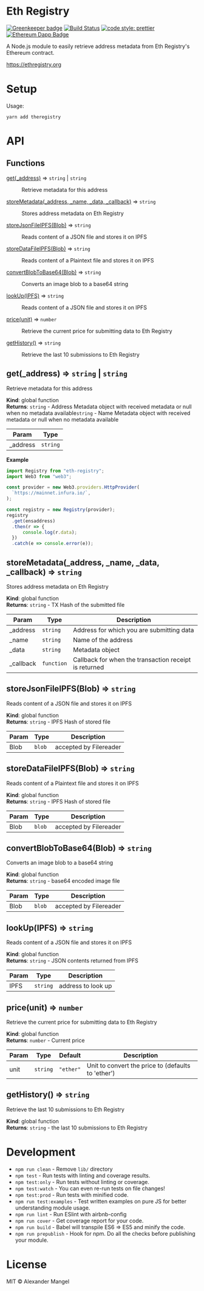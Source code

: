 # Eth Registry

[![Greenkeeper badge](https://badges.greenkeeper.io/ethtective/cafe.svg)](https://greenkeeper.io/) [![Build
Status](https://travis-ci.com/Cygnusfear/theregistry.npm.svg?token=J95RxJssBScLdG1sc76e&branch=master)](https://travis-ci.com/ethtective/cafe)
[![code style:
prettier](https://img.shields.io/badge/code_style-prettier-ff69b4.svg)](https://github.com/prettier/prettier)
[![Ethereum Dapp
Badge](https://img.shields.io/badge/web3-app-00ffd9.svg?longcache=true&logo=Ethereum&logoColor=white&style=flat&logoWidth=12)](http://www.ethereum.org)

A Node.js module to easily retrieve address metadata from Eth Registry's Ethereum contract.

https://ethregistry.org

# Setup

Usage:

`yarn add theregistry`

# API

## Functions

<dl>
<dt><a href="#get">get(_address)</a> ⇒ <code>string</code> | <code>string</code></dt>
<dd><p>Retrieve metadata for this address</p>
</dd>
<dt><a href="#storeMetadata">storeMetadata(_address, _name, _data, _callback)</a> ⇒ <code>string</code></dt>
<dd><p>Stores address metadata on Eth Registry</p>
</dd>
<dt><a href="#storeJsonFileIPFS">storeJsonFileIPFS(Blob)</a> ⇒ <code>string</code></dt>
<dd><p>Reads content of a JSON file and stores it on IPFS</p>
</dd>
<dt><a href="#storeDataFileIPFS">storeDataFileIPFS(Blob)</a> ⇒ <code>string</code></dt>
<dd><p>Reads content of a Plaintext file and stores it on IPFS</p>
</dd>
<dt><a href="#convertBlobToBase64">convertBlobToBase64(Blob)</a> ⇒ <code>string</code></dt>
<dd><p>Converts an image blob to a base64 string</p>
</dd>
<dt><a href="#lookUp">lookUp(IPFS)</a> ⇒ <code>string</code></dt>
<dd><p>Reads content of a JSON file and stores it on IPFS</p>
</dd>
<dt><a href="#price">price(unit)</a> ⇒ <code>number</code></dt>
<dd><p>Retrieve the current price for submitting data to Eth Registry</p>
</dd>
<dt><a href="#getHistory">getHistory()</a> ⇒ <code>string</code></dt>
<dd><p>Retrieve the last 10 submissions to Eth Registry</p>
</dd>
</dl>

<a name="get"></a>

## get(_address) ⇒ <code>string</code> \| <code>string</code>
Retrieve metadata for this address

**Kind**: global function  
**Returns**: <code>string</code> - Address Metadata object with received metadata or null when no metadata available<code>string</code> - Name Metadata object with received metadata or null when no metadata available  

| Param | Type |
| --- | --- |
| _address | <code>string</code> | 

**Example**  
```js
import Registry from "eth-registry";
import Web3 from "web3";

const provider = new Web3.providers.HttpProvider(
  `https://mainnet.infura.io/`,
);

const registry = new Registry(provider);
registry
  .get(ensaddress)
  .then(r => {
      console.log(r.data);
  })
  .catch(e => console.error(e));

```
<a name="storeMetadata"></a>

## storeMetadata(_address, _name, _data, _callback) ⇒ <code>string</code>
Stores address metadata on Eth Registry

**Kind**: global function  
**Returns**: <code>string</code> - TX Hash of the submitted file  

| Param | Type | Description |
| --- | --- | --- |
| _address | <code>string</code> | Address for which you are submitting data |
| _name | <code>string</code> | Name of the address |
| _data | <code>string</code> | Metadata object |
| _callback | <code>function</code> | Callback for when the transaction receipt is returned |

<a name="storeJsonFileIPFS"></a>

## storeJsonFileIPFS(Blob) ⇒ <code>string</code>
Reads content of a JSON file and stores it on IPFS

**Kind**: global function  
**Returns**: <code>string</code> - IPFS Hash of stored file  

| Param | Type | Description |
| --- | --- | --- |
| Blob | <code>blob</code> | accepted by Filereader |

<a name="storeDataFileIPFS"></a>

## storeDataFileIPFS(Blob) ⇒ <code>string</code>
Reads content of a Plaintext file and stores it on IPFS

**Kind**: global function  
**Returns**: <code>string</code> - IPFS Hash of stored file  

| Param | Type | Description |
| --- | --- | --- |
| Blob | <code>blob</code> | accepted by Filereader |

<a name="convertBlobToBase64"></a>

## convertBlobToBase64(Blob) ⇒ <code>string</code>
Converts an image blob to a base64 string

**Kind**: global function  
**Returns**: <code>string</code> - base64 encoded image file  

| Param | Type | Description |
| --- | --- | --- |
| Blob | <code>blob</code> | accepted by Filereader |

<a name="lookUp"></a>

## lookUp(IPFS) ⇒ <code>string</code>
Reads content of a JSON file and stores it on IPFS

**Kind**: global function  
**Returns**: <code>string</code> - JSON contents returned from IPFS  

| Param | Type | Description |
| --- | --- | --- |
| IPFS | <code>string</code> | address to look up |

<a name="price"></a>

## price(unit) ⇒ <code>number</code>
Retrieve the current price for submitting data to Eth Registry

**Kind**: global function  
**Returns**: <code>number</code> - Current price  

| Param | Type | Default | Description |
| --- | --- | --- | --- |
| unit | <code>string</code> | <code>&quot;ether&quot;</code> | Unit to convert the price to (defaults to 'ether') |

<a name="getHistory"></a>

## getHistory() ⇒ <code>string</code>
Retrieve the last 10 submissions to Eth Registry

**Kind**: global function  
**Returns**: <code>string</code> - the last 10 submissions to Eth Registry  

# Development

- `npm run clean` - Remove `lib/` directory
- `npm test` - Run tests with linting and coverage results.
- `npm test:only` - Run tests without linting or coverage.
- `npm test:watch` - You can even re-run tests on file changes!
- `npm test:prod` - Run tests with minified code.
- `npm run test:examples` - Test written examples on pure JS for better understanding module usage.
- `npm run lint` - Run ESlint with airbnb-config
- `npm run cover` - Get coverage report for your code.
- `npm run build` - Babel will transpile ES6 => ES5 and minify the code.
- `npm run prepublish` - Hook for npm. Do all the checks before publishing your module.

# License

MIT © Alexander Mangel